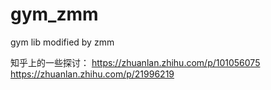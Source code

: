 # gym_zmm
gym lib modified by zmm

知乎上的一些探讨：
https://zhuanlan.zhihu.com/p/101056075
https://zhuanlan.zhihu.com/p/21996219
